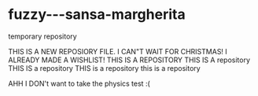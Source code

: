 fuzzy---sansa-margherita
========================

temporary repository

THIS IS A NEW REPOSIORY FILE. I CAN"T WAIT FOR CHRISTMAS! I ALREADY MADE A WISHLIST! 
THIS IS A REPOSITORY
THIS IS A repository
THIS IS a repository
THIS is a repository
this is a repository

AHH I DON't want to take the physics test :(
